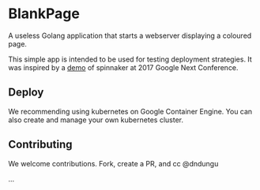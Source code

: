 # BlankPage
A useless Golang application that  starts a webserver displaying a coloured page.

This simple app is intended to be used for testing deployment strategies. It was
inspired by a [demo](https://www.youtube.com/watch?v=05EZx3MBHSY) of spinnaker
at 2017 Google Next Conference.

## Deploy
We recommending using kubernetes on Google Container Engine. You can also create
and manage your own kubernetes cluster.

## Contributing
We welcome contributions. Fork, create a PR, and cc @dndungu 

...
